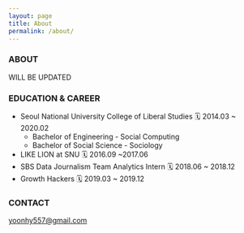 ```yaml
---
layout: page
title: About
permalink: /about/
---
```


### ABOUT
WILL BE UPDATED 

### EDUCATION & CAREER 

- Seoul National University College of Liberal Studies 🗓 2014.03 ~ 2020.02
    - Bachelor of Engineering - Social Computing
    - Bachelor of Social Science - Sociology
- LIKE LION at SNU 🗓 2016.09 ~2017.06 
- SBS Data Journalism Team Analytics Intern 🗓 2018.06 ~ 2018.12
- Growth Hackers 🗓 2019.03 ~ 2019.12  
  
### CONTACT

[yoonhy557@gmail.com](mailto:yoonhy557@gmail.com)